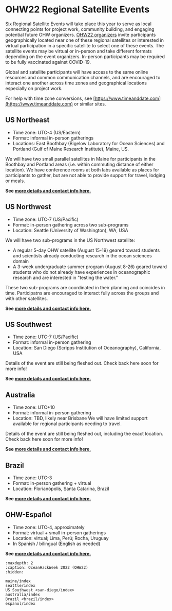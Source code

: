 # OHW22 Regional Satellite Events

Six Regional Satellite Events will take place this year to serve as local connecting points for project work, community building, and engaging potential future OHW organizers. [OHW22 organizers](organizers) invite participants geographically located near one of these regional satellites or interested in virtual participation in a specific satellite to select one of these events. The satellite events may be virtual or in-person and take different formats depending on the event organizers. In-person participants may be required to be fully vaccinated against COVID-19.

Global and satellite participants will have access to the same online resources and common communication channels, and are encouraged to interact one another across time zones and geographical locations especially on project work.

For help with time zone conversions, see [https://www.timeanddate.com](https://www.timeanddate.com) or similar sites.

## US Northeast

- Time zone: UTC-4 (US/Eastern)
- Format: informal in-person gatherings
- Locations: East Boothbay (Bigelow Laboratory for Ocean Sciences) and Portland (Gulf of Maine Research Institute), Maine, US.

We will have two small parallel satellites in Maine for participants in the Boothbay and Portland areas (i.e. within commuting distance of either location). We have conference rooms at both labs available as places for participants to gather, but are not able to provide support for travel, lodging or meals. 

**See [more details and contact info here.](./maine/index)**


## US Northwest

- Time zone: UTC-7 (US/Pacific)
- Format: in-person gathering across two sub-programs
- Location: Seattle (University of Washington), WA, USA

We will have two sub-programs in the US Northwest satellite:
- A regular 5-day OHW satellite (August 15-19) geared toward students and scientists already conducting research in the ocean sciences domain
- A 3-week undergraduate summer program (August 8-26) geared toward students who do not already have experiences in oceanographic research and are interested in "testing the water."

These two sub-programs are coordinated in their planning and coincides in time. Participatns are encouraged to interact fully across the groups and with other satellites.

**See [more details and contact info here.](./seattle/index)**


## US Southwest

- Time zone: UTC-7 (US/Pacific)
- Format: informal in-person gathering
- Location: San Diego (Scripps Institution of Oceanography), California, USA

Details of the event are still being fleshed out. Check back here soon for more info!

**See [more details and contact info here.](./san-diego/index)**


## Australia

- Time zone: UTC+10
- Format: informal in-person gathering
- Location: TBD, likely near Brisbane
We will have limited support available for regional participants needing to travel.

Details of the event are still being fleshed out, including the exact location. Check back here soon for more info!

**See [more details and contact info here.](./australia/index)**


## Brazil

- Time zone: UTC-3
- Format: in-person gathering + virtual
- Location: Florianópolis, Santa Catarina, Brazil

**See [more details and contact info here.](./brazil/index)**


## OHW-Español

- Time zone: UTC-4, approximately 
- Format: virtual + small in-person gatherings
- Location: virtual; Lima, Perú; Rocha, Uruguay
- In Spanish / bilingual (English as needed)

**See [more details and contact info here.](./espanol/index)**


```{toctree}
:maxdepth: 2
:caption: OceanHackWeek 2022 (OHW22)
:hidden:

maine/index
seattle/index
US Southwest <san-diego/index>
australia/index
Brazil <brazil/index>
espanol/index
```
